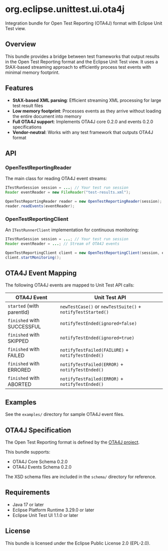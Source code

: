 # org.eclipse.unittest.ui.ota4j

Integration bundle for Open Test Reporting (OTA4J) format with Eclipse Unit Test view.

## Overview

This bundle provides a bridge between test frameworks that output results in the Open Test Reporting format and the Eclipse Unit Test view. It uses a StAX-based streaming approach to efficiently process test events with minimal memory footprint.

## Features

- **StAX-based XML parsing**: Efficient streaming XML processing for large test result files
- **Low memory footprint**: Processes events as they arrive without loading the entire document into memory
- **Full OTA4J support**: Implements OTA4J core 0.2.0 and events 0.2.0 specifications
- **Vendor-neutral**: Works with any test framework that outputs OTA4J format

## API

### OpenTestReportingReader

The main class for reading OTA4J event streams:

```java
ITestRunSession session = ...; // Your test run session
Reader eventReader = new FileReader("test-results.xml");

OpenTestReportingReader reader = new OpenTestReportingReader(session);
reader.readEvents(eventReader);
```

### OpenTestReportingClient

An `ITestRunnerClient` implementation for continuous monitoring:

```java
ITestRunSession session = ...; // Your test run session
Reader eventReader = ...; // Stream of OTA4J events

OpenTestReportingClient client = new OpenTestReportingClient(session, eventReader);
client.startMonitoring();
```

## OTA4J Event Mapping

The following OTA4J events are mapped to Unit Test API calls:

| OTA4J Event | Unit Test API |
|-------------|---------------|
| `started` (with parentId) | `newTestCase()` or `newTestSuite()` + `notifyTestStarted()` |
| `finished` with SUCCESSFUL | `notifyTestEnded(ignored=false)` |
| `finished` with SKIPPED | `notifyTestEnded(ignored=true)` |
| `finished` with FAILED | `notifyTestFailed(FAILURE)` + `notifyTestEnded()` |
| `finished` with ERRORED | `notifyTestFailed(ERROR)` + `notifyTestEnded()` |
| `finished` with ABORTED | `notifyTestFailed(ERROR)` + `notifyTestEnded()` |

## Examples

See the `examples/` directory for sample OTA4J event files.

## OTA4J Specification

The Open Test Reporting format is defined by the [OTA4J project](https://github.com/ota4j-team/open-test-reporting).

This bundle supports:
- OTA4J Core Schema 0.2.0
- OTA4J Events Schema 0.2.0

The XSD schema files are included in the `schema/` directory for reference.

## Requirements

- Java 17 or later
- Eclipse Platform Runtime 3.29.0 or later
- Eclipse Unit Test UI 1.1.0 or later

## License

This bundle is licensed under the Eclipse Public License 2.0 (EPL-2.0).
